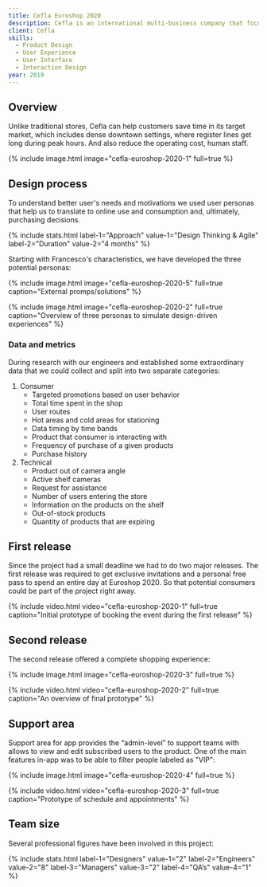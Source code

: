 ```yaml
---
title: Cefla Euroshop 2020
description: Cefla is an international multi-business company that focused on Civil and Industrial Plant Engineering, Retail Design Solutions, and more. I collaborated with them in the creation of the app which offers a demo used in Euroshop 2020 on the features of the innovative experience of simplified shopping, which will be released in 2022.
client: Cefla
skills:
  - Product Design
  - User Experience
  - User Interface
  - Interaction Design
year: 2019
---
```


## Overview

Unlike traditional stores, Cefla can help customers save time in its target market, which includes dense downtown settings, where register lines get long during peak hours. And also reduce the operating cost, human staff.

{% include image.html image="cefla-euroshop-2020-1" full=true %}

## Design process

To understand better user's needs and motivations we used user personas that help us to translate to online use and consumption and, ultimately, purchasing decisions.

{% include stats.html label-1="Approach" value-1="Design Thinking & Agile" label-2="Duration" value-2="4 months" %}

Starting with Francesco's characteristics, we have developed the three potential personas:

{% include image.html image="cefla-euroshop-2020-5" full=true caption="External promps/solutions" %}

{% include image.html image="cefla-euroshop-2020-2" full=true caption="Overview of three personas to simulate design-driven experiences" %}

### Data and metrics

During research with our engineers and established some extraordinary data that we could collect and split into two separate categories:

1. Consumer
    - Targeted promotions based on user behavior
    - Total time spent in the shop
    - User routes
    - Hot areas and cold areas for stationing
    - Data timing by time bands
    - Product that consumer is interacting with
    - Frequency of purchase of a given products
    - Purchase history
2. Technical
    - Product out of camera angle
    - Active shelf cameras
    - Request for assistance
    - Number of users entering the store
    - Information on the products on the shelf
    - Out-of-stock products
    - Quantity of products that are expiring

## First release

Since the project had a small deadline we had to do two major releases. The first release was required to get exclusive invitations and a personal free pass to spend an entire day at Euroshop 2020. So that potential consumers could be part of the project right away.

{% include video.html video="cefla-euroshop-2020-1" full=true caption="Initial prototype of booking the event during the first release" %}

## Second release

The second release offered a complete shopping experience:

{% include image.html image="cefla-euroshop-2020-3" full=true %}

{% include video.html video="cefla-euroshop-2020-2" full=true caption="An overview of final prototype" %}

## Support area

Support area for app provides the “admin-level” to support teams with allows to view and edit subscribed users to the product. One of the main features in-app was to be able to filter people labeled as "VIP":

{% include image.html image="cefla-euroshop-2020-4" full=true %}

{% include video.html video="cefla-euroshop-2020-3" full=true caption="Prototype of schedule and appointments" %}

## Team size

Several professional figures have been involved in this project:

{% include stats.html label-1="Designers" value-1="2" label-2="Engineers" value-2="8" label-3="Managers" value-3="2" label-4="QA’s" value-4="1" %}